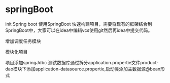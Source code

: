 # springBoot
init Spring boot
使用SpringBoot 快速构建项目，需要将现有的框架结合到SpringBoot中，大家可以在idea中编辑vcs使用git然后再idea中提交代码。

增加调度任务模块

模块化项目

项目添加springJdbc 测试数据库通过拆分application.propertie文件product-dao模块下添加application-datasource.propertie,启动类添加主数据源@bean形式